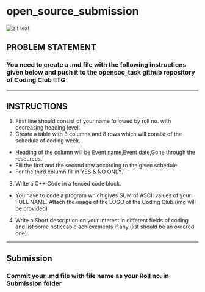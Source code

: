 
# open_source_submission
![alt text](https://github.com/codingiitg/open_source_submission/blob/main/coding-club%20logo.png)


## PROBLEM STATEMENT
### You need to create a .md file with the following instructions given below and push it to the opensoc_task github repository of Coding Club IITG 
****
## INSTRUCTIONS

1. First line should consist of your name followed by roll no. with decreasing heading level.
2. Create a table with 3 columns and 8 rows which will consist of the schedule of coding week.
  - Heading of the column will be Event name,Event date,Gone through the resources.
- Fill the first and the second row according to the given schedule
- For the third column fill in YES & NO ONLY.
3. Write a C++ Code in a fenced code block.
- You have to code  a program which gives SUM of ASCII values of your FULL NAME.
Attach the image of the LOGO of the Coding Club.(img will be provided)
4. Write a Short description on your interest in different fields of coding  and list some noticeable achievements if any.(list should be an ordered one)
 ****
## Submission
### Commit your .md file with file name as your Roll no. in Submission folder 
